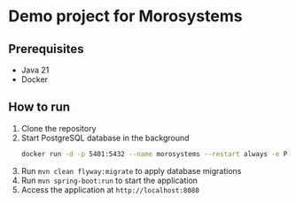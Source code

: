 # Demo project for Morosystems

## Prerequisites
- Java 21
- Docker

## How to run
1. Clone the repository
2. Start PostgreSQL database in the background
    ```bash
    docker run -d -p 5401:5432 --name morosystems --restart always -e POSTGRES_USER=morouser -e POSTGRES_PASSWORD=moropass -e POSTGRES_DB=morosystems -v morosystems_postgres_data:/var/lib/postgresql/data postgres
    ```
3. Run `mvn clean flyway:migrate` to apply database migrations
4. Run `mvn spring-boot:run` to start the application
5. Access the application at `http://localhost:8080`